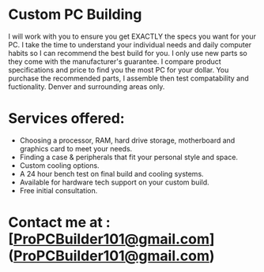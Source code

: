 # Custom PC Building
I will work with you to ensure you get EXACTLY the specs you want for your PC. I take the time to understand your individual needs and daily computer habits so I can recommend the best build for you. I only use new parts so they come with the manufacturer's guarantee. I compare product specifications and price to find you the most PC for your dollar. You purchase the recommended parts, I assemble then test compatability and fuctionality. Denver and surrounding areas only. 



# Services offered: 
* Choosing a processor, RAM, hard drive storage, motherboard and graphics card to meet your needs.
* Finding a case & peripherals that fit your personal style and space. 
* Custom cooling options. 
* A 24 hour bench test on final build and cooling systems.  
* Available for hardware tech support on your custom build. 
* Free initial consultation. 
     
     
     
    
# Contact me at : [ProPCBuilder101@gmail.com] (ProPCBuilder101@gmail.com)
